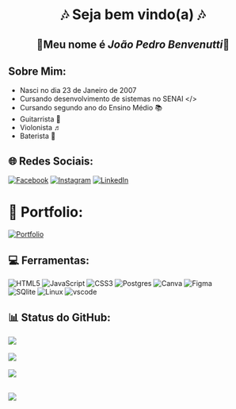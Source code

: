 <div align="center"> 
 
 
  # 🎶 Seja bem vindo(a) 🎶
 
 ## 🎸Meu nome é ***João Pedro Benvenutti***🎸

</div>


## Sobre Mim:
- Nasci no dia 23 de Janeiro de 2007
- Cursando desenvolvimento de sistemas no SENAI </>
- Cursando segundo ano do Ensino Médio 📚
- Guitarrista 🎸
- Violonista ♬
- Baterista 🥁


## 🌐 Redes Sociais:
[![Facebook](https://img.shields.io/badge/Facebook-%231877F2.svg?logo=Facebook&logoColor=white)](https://facebook.com/joaopedro.benvenutti.5) [![Instagram](https://img.shields.io/badge/Instagram-%23E4405F.svg?logo=Instagram&logoColor=white)](https://instagram.com/joaobenvenutti_) [![LinkedIn](https://img.shields.io/badge/LinkedIn-%230077B5.svg?logo=linkedin&logoColor=white)](https://linkedin.com/in/joao-benvenutti)

# 💯 Portfolio:
[![Portfolio](https://img.shields.io/badge/Meu%20Portfolio-454FA9?style=for-the-badge&logo=Google&Sites&logoColor=white)](https://sites.google.com/estudante.sesisenai.org.br/joao-pedro-vidal/p%C3%A1gina-inicial)

## 💻 Ferramentas:
![HTML5](https://img.shields.io/badge/html5-%23E34F26.svg?style=for-the-badge&logo=html5&logoColor=white) ![JavaScript](https://img.shields.io/badge/javascript-%23323330.svg?style=for-the-badge&logo=javascript&logoColor=%23F7DF1E) ![CSS3](https://img.shields.io/badge/css3-%231572B6.svg?style=for-the-badge&logo=css3&logoColor=white)  ![Postgres](https://img.shields.io/badge/postgres-%23316192.svg?style=for-the-badge&logo=postgresql&logoColor=white) ![Canva](https://img.shields.io/badge/Canva-%2300C4CC.svg?style=for-the-badge&logo=Canva&logoColor=white) 	![Figma](https://img.shields.io/badge/figma-%23F24E1E.svg?style=for-the-badge&logo=figma&logoColor=white)  
![SQlite](https://img.shields.io/badge/SQlite-07405E?style=for-the-badge&logo=SQlite&logoColor=white)
![Linux](https://img.shields.io/badge/Linux-black?style=for-the-badge&logo=Linux&logoColor=yellow)
![vscode](https://img.shields.io/badge/Visual%20Studio%20Code-30A1EB?style=for-the-badge&logo=Visual%20Studio%20Code&logoColor=white)
<br> 

## 📊 Status do GitHub:
![](https://github-readme-stats.vercel.app/api?username=Joaopbcardoso&theme=tokyonight&hide_border=false&include_all_commits=false&count_private=false)<br/><br>
![](https://github-readme-streak-stats.herokuapp.com/?user=Joaopbcardoso&theme=tokyonight&hide_border=false)<br/><br>
![](https://github-readme-stats.vercel.app/api/top-langs/?username=Joaopbcardoso&theme=tokyonight&hide_border=false&include_all_commits=false&count_private=false&layout=compact)<br><br>


[![](https://visitcount.itsvg.in/api?id=Joaopbcardoso&icon=0&color=0)](https://visitcount.itsvg.in)

 




 


